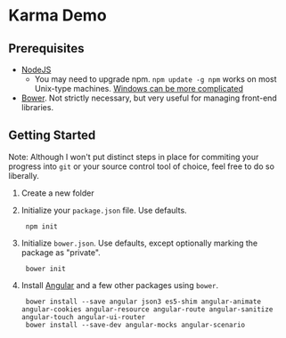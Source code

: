 # Karma Demo

## Prerequisites

* [NodeJS](http://nodejs.org/)
    * You may need to upgrade npm. `npm update -g npm` works on most Unix-type machines. [Windows can be more complicated][1]
* [Bower][2]. Not strictly necessary, but very useful for managing front-end libraries.

## Getting Started

Note: Although I won't put distinct steps in place for commiting your progress into `git` or your source control tool of choice, feel free to do so liberally.

1. Create a new folder
2. Initialize your `package.json` file. Use defaults.

        npm init

3. Initialize `bower.json`. Use defaults, except optionally marking the package as "private".

        bower init

4. Install [Angular][3] and a few other packages using `bower`.

        bower install --save angular json3 es5-shim angular-animate angular-cookies angular-resource angular-route angular-sanitize angular-touch angular-ui-router
        bower install --save-dev angular-mocks angular-scenario

[1]: https://github.com/npm/npm/wiki/Troubleshooting#upgrading-on-windows
[2]: http://bower.io/
[3]: https://angularjs.org/
